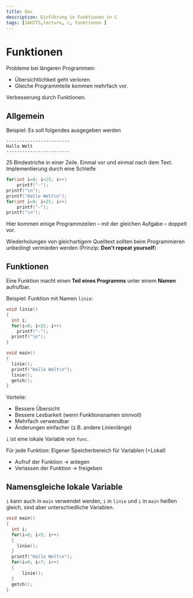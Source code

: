 ```yaml
---
title: Doc
description: Einführung in Funktionen in C
tags: [1AHITS,lecture, c, funktionen ]
---
```


# Funktionen

Probleme bei längeren Programmen:

- Übersichtlichkeit geht verloren.
- Gleiche Programmteile kommen mehrfach vor.

Verbesserung durch Funktionen.


## Allgemein

Beispiel: Es soll folgendes ausgegeben werden

```
------------------------
Hallo Welt
------------------------
```

25 Bindestriche in einer Zeile. Einmal vor und einmal nach dem Text. Implementierung durch eine Schleife

```c
for(int i=0; i<25; i++)
	printf("-");
printf("\n");
printf("Hallo Welt\n");
for(int i=0; i<25; i++)
	printf("-");
printf("\n");
```

Hier kommen einige Programmzeilen – mit der gleichen Aufgabe – doppelt vor.

Wiederholungen von gleichartigem Quelltext sollten beim Programmieren unbedingt vermieden werden (Prinzip: **Don't repeat yourself**)

## Funktionen


Eine Funktion macht einen **Teil eines Programms** unter einem **Namen** aufrufbar.

Beispiel: Funktion mit Namen `linie`:

```c
void linie()
{
  int i;
  for(i=0; i<25; i++)
    printf("-");
  printf("\n");
}

void main()
{
  linie();
  printf("Hallo Welt\n");
  linie();
  getch();
}
```

Vorteile:

- Bessere Übersicht
- Bessere Lesbarkeit (wenn Funktionsnamen sinnvoll)
- Mehrfach verwendbar
- Änderungen einfacher (z.B. andere Linienlänge)

`i` ist eine lokale Variable von `func`.

Für jede Funktion: Eigener Speicherbereich für Variablen (=Lokal)

- Aufruf der Funktion $\rightarrow$ anlegen
- Verlassen der Funktion $\rightarrow$ freigeben



## Namensgleiche lokale Variable

`i`  kann auch in `main`  verwendet werden, `i` in `linie` und `i` in `main` heißen gleich, sind aber unterschiedliche Variablen.

```c
void main()
{
  int i;
  for(i=0; i<5; i++)
  {
    linie();
  }
  printf("Hallo Welt\n");
  for(i=0; i<7; i++)
  {
	  linie();
  }
  getch();
}
```







